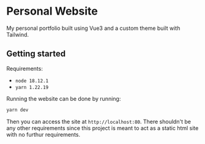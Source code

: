 # Personal Website

My personal portfolio built using Vue3 and a custom theme built with Tailwind.

## Getting started

Requirements:
* `node 18.12.1`
* `yarn 1.22.19`

Running the website can be done by running:
```bash
yarn dev
```

Then you can access the site at `http://localhost:80`. There shouldn't be any other requirements since this project is meant to act as a static html site with no furthur requirements.